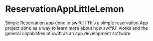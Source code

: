 # ReservationAppLittleLemon
Simple Reservation app done in swiftUI
This a simple reservation App project done as a way to learn more about how swiftUI works and the general capabilities of swift as an app development software
